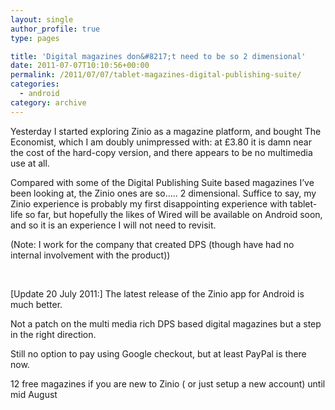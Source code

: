 ```yaml
---
layout: single
author_profile: true
type: pages

title: 'Digital magazines don&#8217;t need to be so 2 dimensional'
date: 2011-07-07T10:10:56+00:00
permalink: /2011/07/07/tablet-magazines-digital-publishing-suite/
categories:
  - android
category: archive
---
```

Yesterday I started exploring Zinio as a magazine platform, and bought The Economist, which I am doubly unimpressed with: at £3.80 it is damn near the cost of the hard-copy version, and there appears to be no multimedia use at all.

Compared with some of the Digital Publishing Suite based magazines I’ve been looking at, the Zinio ones are so….. 2 dimensional. Suffice to say, my Zinio experience is probably my first disappointing experience with tablet-life so far, but hopefully the likes of Wired will be available on Android soon, and so it is an experience I will not need to revisit.

(Note: I work for the company that created DPS (though have had no internal involvement with the product))

&nbsp;

[Update 20 July 2011:] The latest release of the Zinio app for Android is much better.

Not a patch on the multi media rich DPS based digital magazines but a step in the right direction.

Still no option to pay using Google checkout, but at least PayPal is there now.

12 free magazines if you are new to Zinio ( or just setup a new account) until mid August
